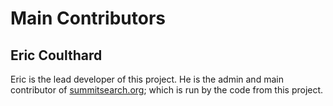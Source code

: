 # Main Contributors

## Eric Coulthard

Eric is the lead developer of this project. He is the admin and main contributor of [summitsearch.org](http://www.summitsearch.org); which is run by the code from this project. 


